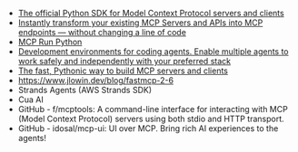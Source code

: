 - [The official Python SDK for Model Context Protocol servers and clients](https://github.com/modelcontextprotocol/python-sdk)
- [Instantly transform your existing MCP Servers and APIs into MCP endpoints — without changing a line of code](https://github.com/AmoyLab/Unla)
- [MCP Run Python](https://github.com/pydantic/pydantic-ai/tree/main/mcp-run-python)
- [Development environments for coding agents. Enable multiple agents to work safely and independently with your preferred stack](https://github.com/dagger/container-use)
- [The fast, Pythonic way to build MCP servers and clients](https://github.com/jlowin/fastmcp)
- https://www.jlowin.dev/blog/fastmcp-2-6
- Strands Agents (AWS Strands SDK)
- Cua AI 
- GitHub - f/mcptools: A command-line interface for interacting with MCP (Model Context Protocol) servers using both stdio and HTTP transport. 
- GitHub - idosal/mcp-ui: UI over MCP. Bring rich AI experiences to the agents! 
